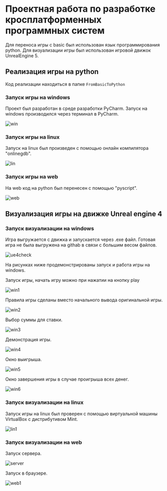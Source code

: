 # Проектная работа по разработке кросплатформенных программных систем
Для переноса игры с basic был использован язык программирования python.
Для визуализации игры был использован игровой движок UnrealEngine 5.

## Реализация игры на python
Код реализации находиться в папке `FromBasicToPython`

### Запуск игры на windows
Проект был разработан в среде разработки PyCharm.
Запуск на windows производился через терминал в PyCharm.

  ![win](https://github.com/AzeePoDz/kis-crossplatform/blob/main/workphotos/windowswork.PNG?raw=true)

### Запуск игры на linux
Запуск на linux был произведен с помощью онлайн компилятора "onlinegdb".
  
  ![lin](https://github.com/AzeePoDz/kis-crossplatform/blob/main/workphotos/linuxwork.PNG)
 
 ### Запуск игры на web
 На web код на python был перенесен с помощью "pyscript".
 
  ![web](https://github.com/AzeePoDz/kis-crossplatform/blob/main/workphotos/webwrk.PNG)
  
## Визуализация игры на движке Unreal engine 4

### Запуск визуализации на windows

Игра выгружается с движка и запускается через .exe файл.
Готовая игра не была выгружена на githab в связи с большим весом файлов.

  ![ue4check](https://github.com/AzeePoDz/kis-crossplatform/blob/main/workphotos/ue4check.PNG)

На рисунках ниже продемонстрированы запуск и работа игры на windows.

Запуск игры, начать игру можно при нажатии на кнопку play

  ![win1](https://github.com/AzeePoDz/kis-crossplatform/blob/main/workphotos/uewinstrat.PNG)

Правила игры сделаны вместо начального вывода оригинальной игры.

  ![win2](https://github.com/AzeePoDz/kis-crossplatform/blob/main/workphotos/uewinrules.PNG)
  
Выбор суммы для ставки.

  ![win3](https://github.com/AzeePoDz/kis-crossplatform/blob/main/workphotos/uewinmoney.PNG)

Демонстрация игры.

  ![win4](https://github.com/AzeePoDz/kis-crossplatform/blob/main/workphotos/uewingame.PNG)
  
Окно выигрыша.
  
  ![win5](https://github.com/AzeePoDz/kis-crossplatform/blob/main/workphotos/uewinwin.PNG)
  
Окно завершения игры в случае проигрыша всех денег.
  
  ![win6](https://github.com/AzeePoDz/kis-crossplatform/blob/main/workphotos/uewinlose.PNG)

### Запуск визуализации на linux

Запуск игры на linux был проверен с помощью виртуальной машины VirtualBox с дистрибутивом Mint.

  ![lin1](https://github.com/AzeePoDz/kis-crossplatform/blob/main/workphotos/uelin.PNG)
  
### Запуск визуализации на web

Запуск сервера.

  ![server](https://github.com/AzeePoDz/kis-crossplatform/blob/main/workphotos/server.PNG)
  
Запуск в браузере.

  ![web1](https://github.com/AzeePoDz/kis-crossplatform/blob/main/workphotos/ueweb.PNG)
